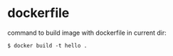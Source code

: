 # dockerfile

command to build image with dockerfile in current dir:

```
$ docker build -t hello .
```
